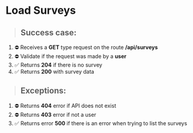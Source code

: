 # Load Surveys

> ## Success case:
1. ⛔️ Receives a **GET** type request on the route **/api/surveys**
2. ⛔️ Validate if the request was made by a **user**
3. ✅ Returns **204** if there is no survey
4. ✅ Returns **200** with survey data

> ## Exceptions:
1. ⛔️ Returns **404** error if API does not exist
2. ⛔️ Returns **403** error if not a user
3. ✅ Returns error **500** if there is an error when trying to list the surveys

